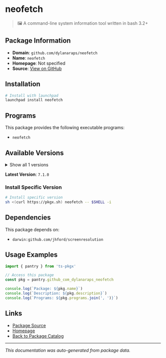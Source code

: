 # neofetch

> 🖼️ A command-line system information tool written in bash 3.2+

## Package Information

- **Domain**: `github.com/dylanaraps/neofetch`
- **Name**: `neofetch`
- **Homepage**: Not specified
- **Source**: [View on GitHub](https://github.com/pkgxdev/pantry/tree/main/projects/github.com/dylanaraps/neofetch/package.yml)

## Installation

```bash
# Install with launchpad
launchpad install neofetch
```

## Programs

This package provides the following executable programs:

- `neofetch`

## Available Versions

<details>
<summary>Show all 1 versions</summary>

- `7.1.0`

</details>

**Latest Version**: `7.1.0`

### Install Specific Version

```bash
# Install specific version
sh <(curl https://pkgx.sh) neofetch -- $SHELL -i
```

## Dependencies

This package depends on:

- `darwin:github.com/jhford/screenresolution`

## Usage Examples

```typescript
import { pantry } from 'ts-pkgx'

// Access this package
const pkg = pantry.github_com_dylanaraps_neofetch

console.log(`Package: ${pkg.name}`)
console.log(`Description: ${pkg.description}`)
console.log(`Programs: ${pkg.programs.join(', ')}`)
```

## Links

- [Package Source](https://github.com/pkgxdev/pantry/tree/main/projects/github.com/dylanaraps/neofetch/package.yml)
- [Homepage](#)
- [Back to Package Catalog](../package-catalog.md)

---

*This documentation was auto-generated from package data.*
